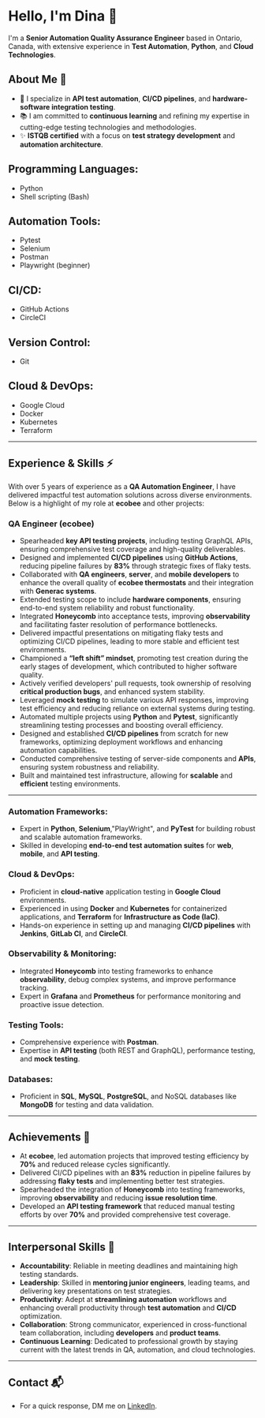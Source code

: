 # Hello, I'm Dina 👋

I'm a **Senior Automation Quality Assurance Engineer** based in Ontario, Canada, with extensive experience in **Test Automation**, **Python**, and **Cloud Technologies**.

## About Me 🌱

- 🤖 I specialize in **API test automation**, **CI/CD pipelines**, and **hardware-software integration testing**.
- 📚 I am committed to **continuous learning** and refining my expertise in cutting-edge testing technologies and methodologies.
- ✨ **ISTQB certified** with a focus on **test strategy development** and **automation architecture**.

## Programming Languages:
- Python
- Shell scripting (Bash)

## Automation Tools:
- Pytest
- Selenium
- Postman
- Playwright (beginner)

## CI/CD:
- GitHub Actions
- CircleCI

## Version Control:
- Git

## Cloud & DevOps:
- Google Cloud
- Docker
- Kubernetes
- Terraform

---

## Experience & Skills ⚡

With over 5 years of experience as a **QA Automation Engineer**, I have delivered impactful test automation solutions across diverse environments. Below is a highlight of my role at **ecobee** and other projects:

### QA Engineer (ecobee)
- Spearheaded **key API testing projects**, including testing GraphQL APIs, ensuring comprehensive test coverage and high-quality deliverables.
- Designed and implemented **CI/CD pipelines** using **GitHub Actions**, reducing pipeline failures by **83%** through strategic fixes of flaky tests.
- Collaborated with **QA engineers**, **server**, and **mobile developers** to enhance the overall quality of **ecobee thermostats** and their integration with **Generac systems**.
- Extended testing scope to include **hardware components**, ensuring end-to-end system reliability and robust functionality.
- Integrated **Honeycomb** into acceptance tests, improving **observability** and facilitating faster resolution of performance bottlenecks.
- Delivered impactful presentations on mitigating flaky tests and optimizing CI/CD pipelines, leading to more stable and efficient test environments.
- Championed a **“left shift” mindset**, promoting test creation during the early stages of development, which contributed to higher software quality.
- Actively verified developers' pull requests, took ownership of resolving **critical production bugs**, and enhanced system stability.
- Leveraged **mock testing** to simulate various API responses, improving test efficiency and reducing reliance on external systems during testing.
- Automated multiple projects using **Python** and **Pytest**, significantly streamlining testing processes and boosting overall efficiency.
- Designed and established **CI/CD pipelines** from scratch for new frameworks, optimizing deployment workflows and enhancing automation capabilities.
- Conducted comprehensive testing of server-side components and **APIs**, ensuring system robustness and reliability.
- Built and maintained test infrastructure, allowing for **scalable** and **efficient** testing environments.

---

### Automation Frameworks:
- Expert in **Python**, **Selenium**,"PlayWright", and **PyTest** for building robust and scalable automation frameworks.
- Skilled in developing **end-to-end test automation suites** for **web**, **mobile**, and **API testing**.

### Cloud & DevOps:
- Proficient in **cloud-native** application testing in **Google Cloud** environments.
- Experienced in using **Docker** and **Kubernetes** for containerized applications, and **Terraform** for **Infrastructure as Code (IaC)**.
- Hands-on experience in setting up and managing **CI/CD pipelines** with **Jenkins**, **GitLab CI**, and **CircleCI**.

### Observability & Monitoring:
- Integrated **Honeycomb** into testing frameworks to enhance **observability**, debug complex systems, and improve performance tracking.
- Expert in **Grafana** and **Prometheus** for performance monitoring and proactive issue detection.

### Testing Tools:
- Comprehensive experience with  **Postman**.
- Expertise in **API testing** (both REST and GraphQL), performance testing, and **mock testing**.

### Databases:
- Proficient in **SQL**, **MySQL**, **PostgreSQL**, and NoSQL databases like **MongoDB** for testing and data validation.

---

## Achievements 🌟

- At **ecobee**, led automation projects that improved testing efficiency by **70%** and reduced release cycles significantly.
- Delivered CI/CD pipelines with an **83%** reduction in pipeline failures by addressing **flaky tests** and implementing better test strategies.
- Spearheaded the integration of **Honeycomb** into testing frameworks, improving **observability** and reducing **issue resolution time**.
- Developed an **API testing framework** that reduced manual testing efforts by over **70%** and provided comprehensive test coverage.

---

## Interpersonal Skills 🤝

- **Accountability**: Reliable in meeting deadlines and maintaining high testing standards.
- **Leadership**: Skilled in **mentoring junior engineers**, leading teams, and delivering key presentations on test strategies.
- **Productivity**: Adept at **streamlining automation** workflows and enhancing overall productivity through **test automation** and **CI/CD** optimization.
- **Collaboration**: Strong communicator, experienced in cross-functional team collaboration, including **developers** and **product teams**.
- **Continuous Learning**: Dedicated to professional growth by staying current with the latest trends in QA, automation, and cloud technologies.

---

## Contact 📬

- For a quick response, DM me on [LinkedIn](https://www.linkedin.com/in/dina-butko/?locale=en_US).




